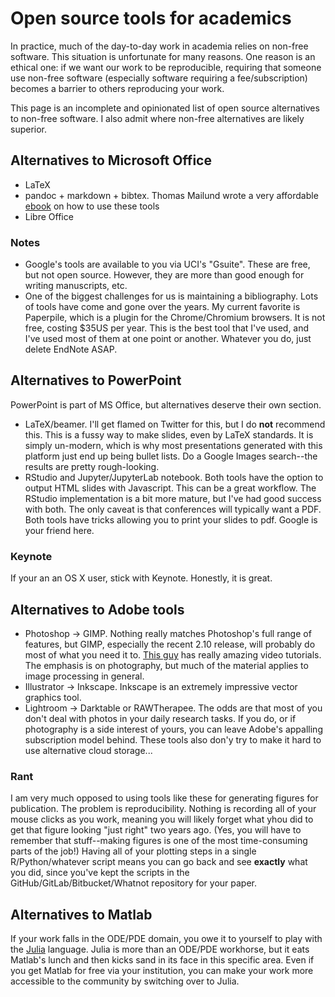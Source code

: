 # Open source tools for academics

In practice, much of the day-to-day work in academia relies on non-free software.  This situation is unfortunate for
many reasons.  One reason is an ethical one: if we want our work to be reproducible, requiring that someone use non-free
software (especially software requiring a fee/subscription) becomes a barrier to others reproducing your work.

This page is an incomplete and opinionated list of open source alternatives to non-free software.  I also admit where
non-free alternatives are likely superior.  

## Alternatives to Microsoft Office

* LaTeX
* pandoc + markdown + bibtex.  Thomas Mailund wrote a very affordable
  [ebook](https://www.amazon.com/Beginners-Guide-Markdown-Pandoc-ebook/dp/B06XYPLZC) on how to use these tools
* Libre Office

### Notes

* Google's tools are available to you via UCI's "Gsuite".  These are free, but not open source.  However, they are more
  than good enough for writing manuscripts, etc.
* One of the biggest challenges for us is maintaining a bibliography.  Lots of tools have come and gone over the years.
  My current favorite is Paperpile, which is a plugin for the Chrome/Chromium browsers.  It is not free, costing $35US
  per year.  This is the best tool that I've used, and I've used most of them at one point or another.  Whatever you do,
  just delete EndNote ASAP.

## Alternatives to PowerPoint

PowerPoint is part of MS Office, but alternatives deserve their own section.

* LaTeX/beamer.  I'll get flamed on Twitter for this, but I do **not** recommend this.  This is a fussy way to make
  slides, even by LaTeX standards.  It is simply un-modern, which is why most presentations generated with this platform
  just end up being bullet lists.  Do a Google Images search--the results are pretty rough-looking.
* RStudio and Jupyter/JupyterLab notebook.  Both tools have the option to output HTML slides with Javascript.  This can be a great
  workflow.  The RStudio implementation is a bit more mature, but I've had good success with both.  The only caveat is
  that conferences will typically want a PDF.  Both tools have tricks allowing you to print your slides to pdf.  Google
  is your friend here.

### Keynote

If your an an OS X user, stick with Keynote.  Honestly, it is great.

## Alternatives to Adobe tools

* Photoshop -> GIMP.  Nothing really matches Photoshop's full range of features, but GIMP, especially the recent 2.10
  release, will probably do most of what you need it to.  [This guy](https://www.daviesmediadesign.com/) has really
  amazing video tutorials.  The emphasis is on photography, but much of the material applies to image processing in
  general.
* Illustrator -> Inkscape.  Inkscape is an extremely impressive vector graphics tool.
* Lightroom -> Darktable or RAWTherapee.  The odds are that most of you don't deal with photos in your daily research
  tasks.  If you do, or if photography is a side interest of yours, you can leave Adobe's appalling subscription model
  behind.   These tools also don'y try to make it hard to use alternative cloud storage...

### Rant

I am very much opposed to using tools like these for generating figures for publication.  The problem is
reproducibility.  Nothing is recording all of your mouse clicks as you work, meaning you will likely forget what yhou
did to get that figure looking "just right" two years ago.  (Yes, you will have to remember that stuff--making figures
is one of the most time-consuming parts of the job!)  Having all of your plotting steps in a single R/Python/whatever
script means you can go back and see **exactly** what you did, since you've kept the scripts in the
GitHub/GitLab/Bitbucket/Whatnot repository for your paper.

## Alternatives to Matlab

If your work falls in the ODE/PDE domain, you owe it to yourself to play with the [Julia](https://julialang.org)
language.  Julia is more than an ODE/PDE workhorse, but it eats Matlab's lunch and then kicks sand in its face in this
specific area.  Even if you get Matlab for free via your institution, you can make your work more accessible to the
community by switching over to Julia.
